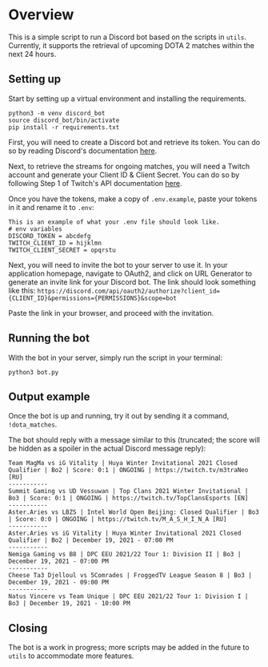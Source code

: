 # Overview

This is a simple script to run a Discord bot based on the scripts in `utils`. Currently, it supports the retrieval of upcoming DOTA 2 matches within the next 24 hours.

## Setting up

Start by setting up a virtual environment and installing the requirements.

```
python3 -m venv discord_bot
source discord_bot/bin/activate
pip install -r requirements.txt
```

First, you will need to create a Discord bot and retrieve its token. You can do so by reading Discord's documentation [here](https://docs.discord.red/en/stable/bot_application_guide.html).

Next, to retrieve the streams for ongoing matches, you will need a Twitch account and generate your Client ID & Client Secret. You can do so by following
Step 1 of Twitch's API documentation [here](https://dev.twitch.tv/docs/api/).

Once you have the tokens, make a copy of `.env.example`, paste your tokens in it and rename it to `.env`:

```
This is an example of what your .env file should look like.
# env variables
DISCORD_TOKEN = abcdefg
TWITCH_CLIENT_ID = hijklmn
TWITCH_CLIENT_SECRET = opqrstu
```

Next, you will need to invite the bot to your server to use it. In your application homepage, navigate to OAuth2, and click on URL Generator to generate an invite link
for your Discord bot. The link should look something like this: `https://discord.com/api/oauth2/authorize?client_id={CLIENT_ID}&permissions={PERMISSIONS}&scope=bot`

Paste the link in your browser, and proceed with the invitation.

## Running the bot

With the bot in your server, simply run the script in your terminal:

```
python3 bot.py
```

## Output example

Once the bot is up and running, try it out by sending it a command, `!dota_matches`.

The bot should reply with a message similar to this (truncated; the score will be hidden as a spoiler in the actual Discord message reply):

```
Team MagMa vs iG Vitality | Huya Winter Invitational 2021 Closed Qualifier | Bo2 | Score: 0:1 | ONGOING | https://twitch.tv/m3traNeo [RU]
-----------
Summit Gaming vs UD Vessuwan | Top Clans 2021 Winter Invitational | Bo3 | Score: 0:1 | ONGOING | https://twitch.tv/TopClansEsports [EN]
-----------
Aster.Aries vs LBZS | Intel World Open Beijing: Closed Qualifier | Bo3 | Score: 0:0 | ONGOING | https://twitch.tv/M_A_S_H_I_N_A [RU]
-----------
Aster.Aries vs iG Vitality | Huya Winter Invitational 2021 Closed Qualifier | Bo2 | December 19, 2021 - 07:00 PM
-----------
Nemiga Gaming vs B8 | DPC EEU 2021/22 Tour 1: Division II | Bo3 | December 19, 2021 - 07:00 PM
-----------
Cheese Ta3 Djelloul vs 5Comrades | FroggedTV League Season 8 | Bo3 | December 19, 2021 - 09:00 PM
-----------
Natus Vincere vs Team Unique | DPC EEU 2021/22 Tour 1: Division I | Bo3 | December 19, 2021 - 10:00 PM
```

## Closing

The bot is a work in progress; more scripts may be added in the future to `utils` to accommodate more features.







